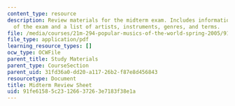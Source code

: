 ```yaml
---
content_type: resource
description: Review materials for the midterm exam. Includes information on the format
  of the exam and a list of artists, instruments, genres, and terms.
file: /media/courses/21m-294-popular-musics-of-the-world-spring-2005/91fe61585c23126637263e7183f38e1a_midterm_review.pdf
file_type: application/pdf
learning_resource_types: []
ocw_type: OCWFile
parent_title: Study Materials
parent_type: CourseSection
parent_uid: 31fd36a0-dd20-a117-26b2-f87e8d456843
resourcetype: Document
title: Midterm Review Sheet
uid: 91fe6158-5c23-1266-3726-3e7183f38e1a
---
```

